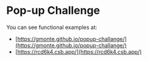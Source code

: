 # Pop-up Challenge

You can see functional examples at:

- [https://gmonte.github.io/popup-challange/](https://gmonte.github.io/popup-challange/)
- [https://rcd6k4.csb.app/](https://rcd6k4.csb.app/)

